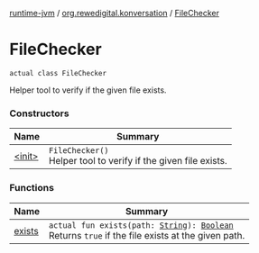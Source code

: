 [runtime-jvm](../../index.md) / [org.rewedigital.konversation](../index.md) / [FileChecker](./index.md)

# FileChecker

`actual class FileChecker`

Helper tool to verify if the given file exists.

### Constructors

| Name | Summary |
|---|---|
| [&lt;init&gt;](-init-.md) | `FileChecker()`<br>Helper tool to verify if the given file exists. |

### Functions

| Name | Summary |
|---|---|
| [exists](exists.md) | `actual fun exists(path: `[`String`](https://kotlinlang.org/api/latest/jvm/stdlib/kotlin/-string/index.html)`): `[`Boolean`](https://kotlinlang.org/api/latest/jvm/stdlib/kotlin/-boolean/index.html)<br>Returns `true` if the file exists at the given path. |
